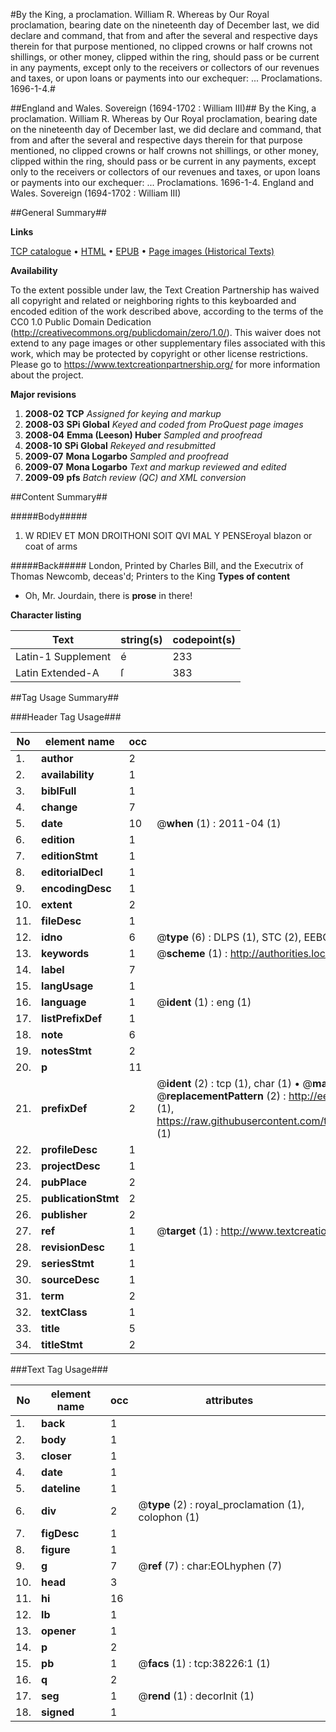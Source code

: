 #By the King, a proclamation. William R. Whereas by Our Royal proclamation, bearing date on the nineteenth day of December last, we did declare and command, that from and after the several and respective days therein for that purpose mentioned, no clipped crowns or half crowns not shillings, or other money, clipped within the ring, should pass or be current in any payments, except only to the receivers or collectors of our revenues and taxes, or upon loans or payments into our exchequer: ... Proclamations. 1696-1-4.#

##England and Wales. Sovereign (1694-1702 : William III)##
By the King, a proclamation. William R. Whereas by Our Royal proclamation, bearing date on the nineteenth day of December last, we did declare and command, that from and after the several and respective days therein for that purpose mentioned, no clipped crowns or half crowns not shillings, or other money, clipped within the ring, should pass or be current in any payments, except only to the receivers or collectors of our revenues and taxes, or upon loans or payments into our exchequer: ...
Proclamations. 1696-1-4.
England and Wales. Sovereign (1694-1702 : William III)

##General Summary##

**Links**

[TCP catalogue](http://www.ota.ox.ac.uk/tcp/)  • 
[HTML](http://tei.it.ox.ac.uk/tcp/Texts-HTML/free/A66/A66190.html)  • 
[EPUB](http://tei.it.ox.ac.uk/tcp/Texts-EPUB/free/A66/A66190.epub) • 
[Page images (Historical Texts)](https://historicaltexts.jisc.ac.uk/eebo-99833748e)

**Availability**

To the extent possible under law, the Text Creation Partnership has waived all copyright and related or neighboring rights to this keyboarded and encoded edition of the work described above, according to the terms of the CC0 1.0 Public Domain Dedication (http://creativecommons.org/publicdomain/zero/1.0/). This waiver does not extend to any page images or other supplementary files associated with this work, which may be protected by copyright or other license restrictions. Please go to https://www.textcreationpartnership.org/ for more information about the project.

**Major revisions**

1. __2008-02__ __TCP__ *Assigned for keying and markup*
1. __2008-03__ __SPi Global__ *Keyed and coded from ProQuest page images*
1. __2008-04__ __Emma (Leeson) Huber__ *Sampled and proofread*
1. __2008-10__ __SPi Global__ *Rekeyed and resubmitted*
1. __2009-07__ __Mona Logarbo__ *Sampled and proofread*
1. __2009-07__ __Mona Logarbo__ *Text and markup reviewed and edited*
1. __2009-09__ __pfs__ *Batch review (QC) and XML conversion*

##Content Summary##

#####Body#####

1. W RDIEV ET MON DROITHONI SOIT QVI MAL Y PENSEroyal blazon or coat of arms

#####Back#####
London, Printed by Charles Bill, and the Executrix of Thomas Newcomb, deceas'd; Printers to the King
**Types of content**

  * Oh, Mr. Jourdain, there is **prose** in there!

**Character listing**


|Text|string(s)|codepoint(s)|
|---|---|---|
|Latin-1 Supplement|é|233|
|Latin Extended-A|ſ|383|

##Tag Usage Summary##

###Header Tag Usage###

|No|element name|occ|attributes|
|---|---|---|---|
|1.|__author__|2||
|2.|__availability__|1||
|3.|__biblFull__|1||
|4.|__change__|7||
|5.|__date__|10| @__when__ (1) : 2011-04 (1)|
|6.|__edition__|1||
|7.|__editionStmt__|1||
|8.|__editorialDecl__|1||
|9.|__encodingDesc__|1||
|10.|__extent__|2||
|11.|__fileDesc__|1||
|12.|__idno__|6| @__type__ (6) : DLPS (1), STC (2), EEBO-CITATION (1), PROQUEST (1), VID (1)|
|13.|__keywords__|1| @__scheme__ (1) : http://authorities.loc.gov/ (1)|
|14.|__label__|7||
|15.|__langUsage__|1||
|16.|__language__|1| @__ident__ (1) : eng (1)|
|17.|__listPrefixDef__|1||
|18.|__note__|6||
|19.|__notesStmt__|2||
|20.|__p__|11||
|21.|__prefixDef__|2| @__ident__ (2) : tcp (1), char (1)  •  @__matchPattern__ (2) : ([0-9\-]+):([0-9IVX]+) (1), (.+) (1)  •  @__replacementPattern__ (2) : http://eebo.chadwyck.com/downloadtiff?vid=$1&page=$2 (1), https://raw.githubusercontent.com/textcreationpartnership/Texts/master/tcpchars.xml#$1 (1)|
|22.|__profileDesc__|1||
|23.|__projectDesc__|1||
|24.|__pubPlace__|2||
|25.|__publicationStmt__|2||
|26.|__publisher__|2||
|27.|__ref__|1| @__target__ (1) : http://www.textcreationpartnership.org/docs/. (1)|
|28.|__revisionDesc__|1||
|29.|__seriesStmt__|1||
|30.|__sourceDesc__|1||
|31.|__term__|2||
|32.|__textClass__|1||
|33.|__title__|5||
|34.|__titleStmt__|2||


###Text Tag Usage###

|No|element name|occ|attributes|
|---|---|---|---|
|1.|__back__|1||
|2.|__body__|1||
|3.|__closer__|1||
|4.|__date__|1||
|5.|__dateline__|1||
|6.|__div__|2| @__type__ (2) : royal_proclamation (1), colophon (1)|
|7.|__figDesc__|1||
|8.|__figure__|1||
|9.|__g__|7| @__ref__ (7) : char:EOLhyphen (7)|
|10.|__head__|3||
|11.|__hi__|16||
|12.|__lb__|1||
|13.|__opener__|1||
|14.|__p__|2||
|15.|__pb__|1| @__facs__ (1) : tcp:38226:1 (1)|
|16.|__q__|2||
|17.|__seg__|1| @__rend__ (1) : decorInit (1)|
|18.|__signed__|1||
